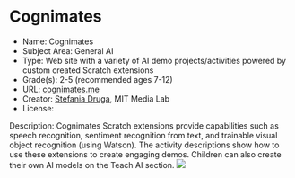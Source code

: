 # Cognimates
* Name: Cognimates
* Subject Area: General AI
* Type: Web site with a variety of AI demo projects/activities powered by custom created Scratch extensions
* Grade(s): 2-5 (recommended ages 7-12)
* URL: [cognimates.me](https://cognimates.me)
* Creator: [Stefania Druga](https://www.media.mit.edu/people/sdruga/overview/), MIT Media Lab
* License: 

Description: Cognimates Scratch extensions provide capabilities such as speech recognition, sentiment recognition from text, and trainable visual object recognition (using Watson). The activity descriptions show how to use these extensions to create engaging demos. Children can also create their own AI models on the Teach AI section.
![](https://github.com/touretzkyds/ai4k12/raw/master/images/cognimates.png)
